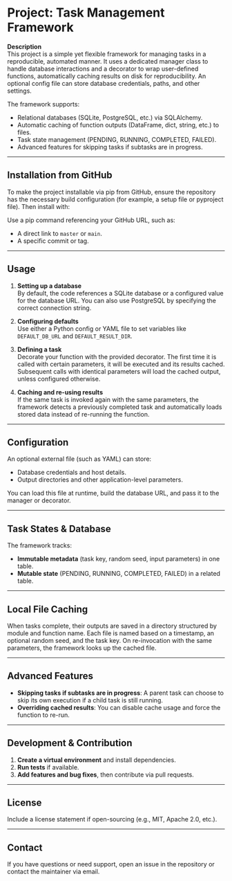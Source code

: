 # Project: Task Management Framework

**Description**  
This project is a simple yet flexible framework for managing tasks in a reproducible, automated manner. It uses a dedicated manager class to handle database interactions and a decorator to wrap user-defined functions, automatically caching results on disk for reproducibility. An optional config file can store database credentials, paths, and other settings.

The framework supports:
- Relational databases (SQLite, PostgreSQL, etc.) via SQLAlchemy.
- Automatic caching of function outputs (DataFrame, dict, string, etc.) to files.
- Task state management (PENDING, RUNNING, COMPLETED, FAILED).
- Advanced features for skipping tasks if subtasks are in progress.

---

## Installation from GitHub

To make the project installable via pip from GitHub, ensure the repository has the necessary build configuration (for example, a setup file or pyproject file). Then install with:

Use a pip command referencing your GitHub URL, such as:
- A direct link to `master` or `main`.
- A specific commit or tag.

---

## Usage

1. **Setting up a database**  
   By default, the code references a SQLite database or a configured value for the database URL. You can also use PostgreSQL by specifying the correct connection string.

2. **Configuring defaults**  
   Use either a Python config or YAML file to set variables like `DEFAULT_DB_URL` and `DEFAULT_RESULT_DIR`.

3. **Defining a task**  
   Decorate your function with the provided decorator. The first time it is called with certain parameters, it will be executed and its results cached. Subsequent calls with identical parameters will load the cached output, unless configured otherwise.

4. **Caching and re-using results**  
   If the same task is invoked again with the same parameters, the framework detects a previously completed task and automatically loads stored data instead of re-running the function.

---

## Configuration

An optional external file (such as YAML) can store:
- Database credentials and host details.
- Output directories and other application-level parameters.

You can load this file at runtime, build the database URL, and pass it to the manager or decorator.

---

## Task States & Database

The framework tracks:
- **Immutable metadata** (task key, random seed, input parameters) in one table.
- **Mutable state** (PENDING, RUNNING, COMPLETED, FAILED) in a related table.

---

## Local File Caching

When tasks complete, their outputs are saved in a directory structured by module and function name. Each file is named based on a timestamp, an optional random seed, and the task key. On re-invocation with the same parameters, the framework looks up the cached file.

---

## Advanced Features

- **Skipping tasks if subtasks are in progress**: A parent task can choose to skip its own execution if a child task is still running.
- **Overriding cached results**: You can disable cache usage and force the function to re-run.

---

## Development & Contribution

1. **Create a virtual environment** and install dependencies.  
2. **Run tests** if available.  
3. **Add features and bug fixes**, then contribute via pull requests.  

---

## License

Include a license statement if open-sourcing (e.g., MIT, Apache 2.0, etc.).

---

## Contact

If you have questions or need support, open an issue in the repository or contact the maintainer via email.
